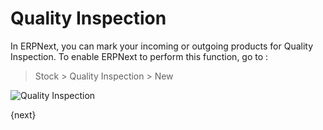 # Quality Inspection

In ERPNext, you can mark your incoming or outgoing products for Quality
Inspection. To enable ERPNext to perform this function, go to :

> Stock > Quality Inspection > New

<img class="screenshot" alt="Quality Inspection" src="/assets/erpnext_docs/assets/img/stock/quality-inspection.png">

{next}
